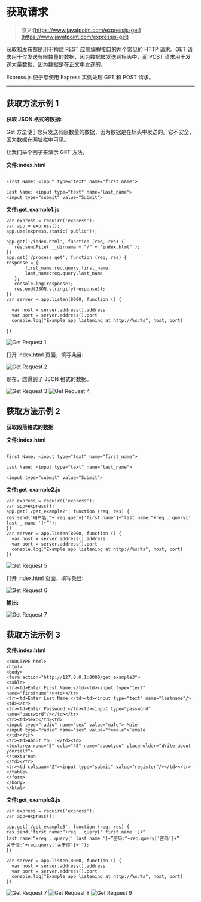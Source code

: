# 获取请求

> 原文:[https://www.javatpoint.com/expressjs-get](https://www.javatpoint.com/expressjs-get)

获取和发布都是用于构建 REST 应用编程接口的两个常见的 HTTP 请求。GET 请求用于仅发送有限数量的数据，因为数据被发送到标头中，而 POST 请求用于发送大量数据，因为数据是在正文中发送的。

Express.js 便于您使用 Express 实例处理 GET 和 POST 请求。

* * *

## 获取方法示例 1

**获取 JSON 格式的数据:**

Get 方法便于您只发送有限数量的数据，因为数据是在标头中发送的。它不安全，因为数据在网址栏中可见。

让我们举个例子来演示 GET 方法。

**文件:index.html**

```

First Name: <input type="text" name="first_name">  

Last Name: <input type="text" name="last_name">
<input type="submit" value="Submit">

```

**文件:get_example1.js**

```
var express = require('express');
var app = express();
app.use(express.static('public'));

app.get('/index.html', function (req, res) {
   res.sendFile( __dirname + "/" + "index.html" );
})
app.get('/process_get', function (req, res) {
response = {
       first_name:req.query.first_name,
       last_name:req.query.last_name
   };
   console.log(response);
   res.end(JSON.stringify(response));
})
var server = app.listen(8000, function () {

  var host = server.address().address
  var port = server.address().port
  console.log("Example app listening at http://%s:%s", host, port)

})

```

![Get Request 1](../Images/40b78154f380528b323a75be226a2158.png)

打开 index.html 页面，填写条目:

![Get Request 2](../Images/3cb3f1cd318badc05e483b0c706f618a.png)

现在，您得到了 JSON 格式的数据。

![Get Request 3](../Images/bd48d1aac719c7db47c8496ebe71b09e.png) ![Get Request 4 ](../Images/985f0964b14f3a9b7e91127e95f9bfa8.png)

## 获取方法示例 2

**获取段落格式的数据**

**文件:index.html**

```

First Name: <input type="text" name="first_name">  

Last Name: <input type="text" name="last_name">

<input type="submit" value="Submit">

```

**文件:get_example2.js**

```
var express = require('express');
var app=express();
app.get('/get_example2', function (req, res) {
res.send('用户名:“+ req.query['first_name']+”last name:“+req . query[' last _ name ']+”');
})
var server = app.listen(8000, function () {
  var host = server.address().address
  var port = server.address().port
  console.log("Example app listening at http://%s:%s", host, port)
})

```

![Get Request 5](../Images/26c9a0364170f85d9d96aeef302484a5.png)

打开 index.html 页面，填写条目:

![Get Request 6](../Images/32fbed2605fb9166a23ae0adbc1d0831.png)

**输出:**

![Get Request 7](../Images/e8d326728c054998cba766c1dc2e7692.png)

## 获取方法示例 3

**文件:index.html**

```
<!DOCTYPE html>
<html>
<body>
<form action="http://127.0.0.1:8000/get_example3">  
<table>  
<tr><td>Enter First Name:</td><td><input type="text" name="firstname"/><td></tr>  
<tr><td>Enter Last Name:</td><td><input type="text" name="lastname"/><td></tr>  
<tr><td>Enter Password:</td><td><input type="password" name="password"/></td></tr>  
<tr><td>Sex:</td><td>
<input type="radio" name="sex" value="male"> Male
<input type="radio" name="sex" value="female">Female
</td></tr>  
<tr><td>About You :</td><td>
<textarea rows="5" cols="40" name="aboutyou" placeholder="Write about yourself">
</textarea>
</td></tr>  
<tr><td colspan="2"><input type="submit" value="register"/></td></tr>  
</table>  
</form> 
</body>
</html>

```

**文件:get_example3.js**

```
var express = require('express');
var app=express();

app.get('/get_example3', function (req, res) {
res.send('first name:“+req . query[' first name ']+”
last name:“+req . query[' last name ']+”密码:“+req.query['密码']+”
关于你:'+req.query['关于你']+'');
})

var server = app.listen(8000, function () {
  var host = server.address().address
  var port = server.address().port
  console.log("Example app listening at http://%s:%s", host, port)
})

```

![Get Request 7](../Images/80046c75a4658b612d97c84de47075a0.png) ![Get Request 8](../Images/b042947ea4c662ccfc95753b43dfad56.png) ![Get Request 9](../Images/8236483e7a4678982aa338e79534e8ba.png)